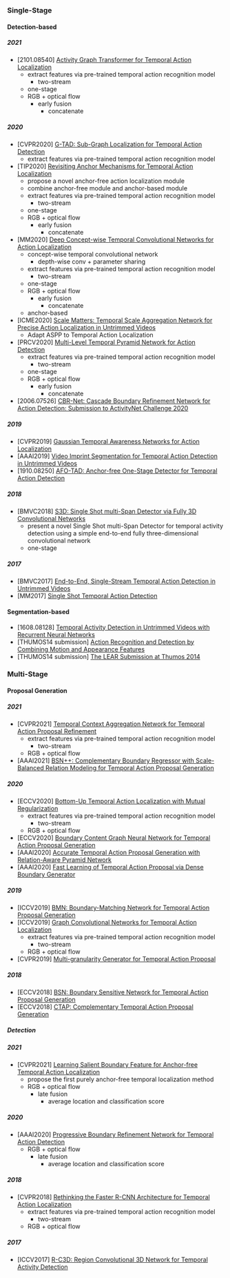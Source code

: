 ### Single-Stage

#### Detection-based

##### 2021
- [2101.08540] [Activity Graph Transformer for Temporal Action Localization](https://arxiv.org/abs/2101.08540)
  - extract features via pre-trained temporal action recognition model
    - two-stream
  - one-stage
  - RGB + optical flow
    - early fusion
      - concatenate
##### 2020
- [CVPR2020] [G-TAD: Sub-Graph Localization for Temporal Action Detection](https://openaccess.thecvf.com/content_CVPR_2020/papers/Xu_G-TAD_Sub-Graph_Localization_for_Temporal_Action_Detection_CVPR_2020_paper.pdf)
  - extract features via pre-trained temporal action recognition model
- [TIP2020] [Revisiting Anchor Mechanisms for Temporal Action Localization](https://arxiv.org/abs/2008.09837)
  - propose a novel anchor-free action localization module
  - combine anchor-free module and anchor-based module
  - extract features via pre-trained temporal action recognition model
    - two-stream
  - one-stage
  - RGB + optical flow
    - early fusion
      - concatenate
- [MM2020] [Deep Concept-wise Temporal Convolutional Networks for Action Localization](https://arxiv.org/abs/1908.09442)
  - concept-wise temporal convolutional network
    - depth-wise conv + parameter sharing
  - extract features via pre-trained temporal action recognition model
    - two-stream
  - one-stage
  - RGB + optical flow
    - early fusion
      - concatenate
  - anchor-based
- [ICME2020] [Scale Matters: Temporal Scale Aggregation Network for Precise Action Localization in Untrimmed Videos](https://arxiv.org/abs/1908.00707)
  - Adapt ASPP to Temporal Action Localization
- [PRCV2020] [Multi-Level Temporal Pyramid Network for Action Detection](https://arxiv.org/abs/2008.03270)
  - extract features via pre-trained temporal action recognition model
    - two-stream
  - one-stage
  - RGB + optical flow
    - early fusion
      - concatenate
- [2006.07526] [CBR-Net: Cascade Boundary Refinement Network for Action Detection: Submission to ActivityNet Challenge 2020](https://arxiv.org/abs/2006.07526v2)

##### 2019
- [CVPR2019] [Gaussian Temporal Awareness Networks for Action Localization](http://openaccess.thecvf.com/content_CVPR_2019/papers/Long_Gaussian_Temporal_Awareness_Networks_for_Action_Localization_CVPR_2019_paper.pdf)
- [AAAI2019] [Video Imprint Segmentation for Temporal Action Detection in Untrimmed Videos](https://ojs.aaai.org//index.php/AAAI/article/view/4846)
- [1910.08250] [AFO-TAD: Anchor-free One-Stage Detector for Temporal Action Detection](https://arxiv.org/abs/1910.08250)

##### 2018
- [BMVC2018] [S3D: Single Shot multi-Span Detector via Fully 3D Convolutional Networks](https://arxiv.org/abs/1807.08069)
  - present a novel Single Shot multi-Span Detector for temporal activity detection using a simple end-to-end fully three-dimensional convolutional network
  - one-stage

##### 2017
- [BMVC2017] [End-to-End, Single-Stream Temporal Action Detection in Untrimmed Videos](http://vision.stanford.edu/pdf/buch2017bmvc.pdf)
- [MM2017] [Single Shot Temporal Action Detection](https://arxiv.org/abs/1710.06236)

#### Segmentation-based
- [1608.08128] [Temporal Activity Detection in Untrimmed Videos with Recurrent Neural Networks](https://arxiv.org/abs/1608.08128)
- [THUMOS14 submission] [Action Recognition and Detection by Combining Motion and Appearance Features](http://crcv.ucf.edu/THUMOS14/papers/CUHK&SIAT.pdf)
- [THUMOS14 submission] [The LEAR Submission at Thumos 2014](https://hal.inria.fr/hal-01074442/document)

### Multi-Stage
#### Proposal Generation
##### 2021
- [CVPR2021] [Temporal Context Aggregation Network for Temporal Action Proposal Refinement](https://arxiv.org/abs/2103.13141)
  - extract features via pre-trained temporal action recognition model
    - two-stream
  - RGB + optical flow
- [AAAI2021] [BSN++: Complementary Boundary Regressor with Scale-Balanced Relation Modeling for Temporal Action Proposal Generation](https://arxiv.org/abs/2009.07641)

##### 2020
- [ECCV2020] [Bottom-Up Temporal Action Localization with Mutual Regularization](https://arxiv.org/abs/2002.07358)
  - extract features via pre-trained temporal action recognition model
    - two-stream
  - RGB + optical flow
- [ECCV2020] [Boundary Content Graph Neural Network for Temporal Action Proposal Generation](https://arxiv.org/abs/2008.01432)
- [AAAI2020] [Accurate Temporal Action Proposal Generation with Relation-Aware Pyramid Network](https://arxiv.org/abs/2003.04145)
- [AAAI2020] [Fast Learning of Temporal Action Proposal via Dense Boundary Generator](https://arxiv.org/abs/1911.04127)

##### 2019
- [ICCV2019] [BMN: Boundary-Matching Network for Temporal Action Proposal Generation](https://arxiv.org/abs/1907.09702)
- [ICCV2019] [Graph Convolutional Networks for Temporal Action Localization](https://arxiv.org/abs/1909.03252)
  - extract features via pre-trained temporal action recognition model
    - two-stream
  - RGB + optical flow
- [CVPR2019] [Multi-granularity Generator for Temporal Action Proposal](https://openaccess.thecvf.com/content_CVPR_2019/papers/Liu_Multi-Granularity_Generator_for_Temporal_Action_Proposal_CVPR_2019_paper.pdf)

##### 2018
- [ECCV2018] [BSN: Boundary Sensitive Network for Temporal Action Proposal Generation](https://arxiv.org/abs/1806.02964)
- [ECCV2018] [CTAP: Complementary Temporal Action Proposal Generation](https://www.ecva.net/papers/eccv_2018/papers_ECCV/papers/Jiyang_Gao_CTAP_Complementary_Temporal_ECCV_2018_paper.pdf)

##### Detection
##### 2021
- [CVPR2021] [Learning Salient Boundary Feature for Anchor-free Temporal Action Localization](https://arxiv.org/abs/2103.13137)
  - propose the first purely anchor-free temporal localization method
  - RGB + optical flow
    - late fusion
      - average location and classification score

##### 2020
- [AAAI2020] [Progressive Boundary Refinement Network for Temporal Action Detection](https://ojs.aaai.org//index.php/AAAI/article/view/6829)
  - RGB + optical flow
    - late fusion
      - average location and classification score

##### 2018
- [CVPR2018] [Rethinking the Faster R-CNN Architecture for Temporal Action Localization](https://arxiv.org/abs/1804.07667)
  - extract features via pre-trained temporal action recognition model
    - two-stream
  - RGB + optical flow
   
##### 2017
- [ICCV2017] [R-C3D: Region Convolutional 3D Network for Temporal Activity Detection](https://arxiv.org/abs/1703.07814)


